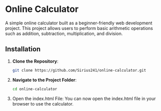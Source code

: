 # Online Calculator
A simple online calculator built as a beginner-friendly web development project. This project allows users to perform basic arithmetic operations such as addition, subtraction, multiplication, and division.
## Installation
1. **Clone the Repository**:
   ```bash
   git clone https://github.com/Sirius241/online-calculator.git
2. **Navigate to the Project Folder**:
   ```bash
   cd online-calculator
3. Open the index.html File: You can now open the index.html file in your browser to use the calculator.
